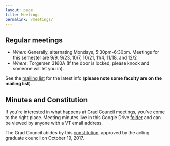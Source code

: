 ```yaml
---
layout: page
title: Meetings
permalink: /meetings/
---
```


## Regular meetings
* *When*: Generally, alternating Mondays, 5:30pm-6:30pm. Meetings for this semester are 9/9, 9/23, 10/7, 10/21, 11/4, 11/18, and 12/2
* *Where*: Torgersen 3160A (If the door is locked, please knock and someone will let you in).

See the [mailing list](https://groups.google.com/a/vt.edu/forum/#!forum/csgc-g) for the latest info (**please note some faculty are on the mailing list**).

## Minutes and Constitution
If you're interested in what happens at Grad Council meetings, you've come to the right place.
Meeting minutes live in this Google Drive [folder](https://drive.google.com/drive/folders/0B0b9Zb_kmZenbG1VTnhadTNHVDg?usp=sharing) and can be viewed by anyone with a VT email address.

The Grad Council abides by this [constitution](https://docs.google.com/a/vt.edu/document/d/1YrcqQCxML7jFIrtPRbh80wkqDbkA-7syDoGd6AdtGpQ/edit?usp=sharing), approved by the acting graduate council on October 19, 2017.
